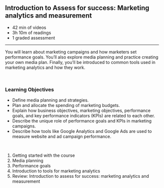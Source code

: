 ## Introduction to Assess for success: Marketing analytics and measurement

- 42 min of videos
- 3h 10m of readings
- 1 graded assessment

<hr>

You will learn about marketing campaigns and how marketers set performance goals. You’ll also explore media planning and practice creating your own media plan. Finally, you’ll be introduced to common tools used in marketing analytics and how they work.

<br>

### Learning Objectives

- Define media planning and strategies.
- Plan and allocate the spending of marketing budgets.
- Explain how business objectives, marketing objectives, performance goals, and key performance indicators (KPIs) are related to each other.
- Describe the unique role of performance goals and KPIs in marketing campaigns.
- Describe how tools like Google Analytics and Google Ads are used to measure website and ad campaign performance.

<br>

1. Getting started with the course
2. Media planning
3. Performance goals
4. Introduction to tools for marketing analytics
5. Review: Introduction to assess for success: marketing analytics and measurement
